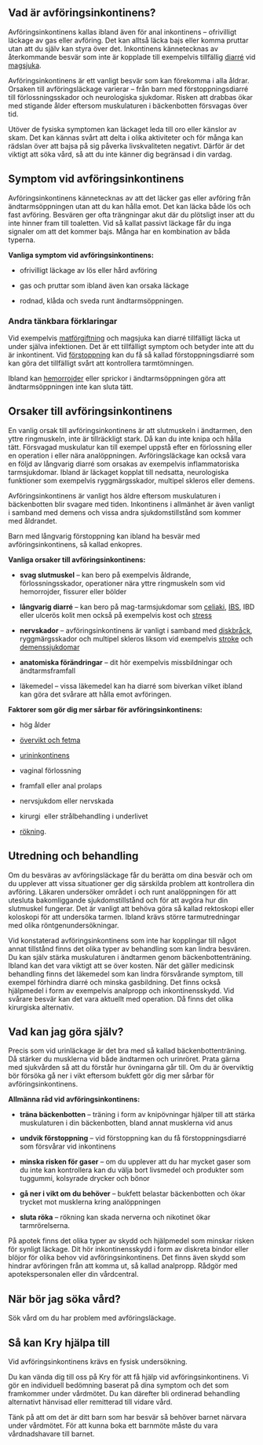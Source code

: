 Vad är avföringsinkontinens?
----------------------------

Avföringsinkontinens kallas ibland även för anal inkontinens – ofrivilligt läckage av gas eller avföring. Det kan alltså läcka bajs eller komma pruttar utan att du själv kan styra över det. Inkontinens kännetecknas av återkommande besvär som inte är kopplade till exempelvis tillfällig [diarré](https://www.kry.se/fakta/mage-och-tarm/diarre/ "diarre") vid [magsjuka](https://www.kry.se/fakta/mage-och-tarm/magsjuka-maginfluensa/ "magsjuka").

Avföringsinkontinens är ett vanligt besvär som kan förekomma i alla åldrar. Orsaken till avföringsläckage varierar – från barn med förstoppningsdiarré till förlossningsskador och neurologiska sjukdomar. Risken att drabbas ökar med stigande ålder eftersom muskulaturen i bäckenbotten försvagas över tid.

Utöver de fysiska symptomen kan läckaget leda till oro eller känslor av skam. Det kan kännas svårt att delta i olika aktiviteter och för många kan rädslan över att bajsa på sig påverka livskvaliteten negativt. Därför är det viktigt att söka vård, så att du inte känner dig begränsad i din vardag.

Symptom vid avföringsinkontinens
--------------------------------

Avföringsinkontinens kännetecknas av att det läcker gas eller avföring från ändtarmsöppningen utan att du kan hålla emot. Det kan läcka både lös och fast avföring. Besvären ger ofta trängningar akut där du plötsligt inser att du inte hinner fram till toaletten. Vid så kallat passivt läckage får du inga signaler om att det kommer bajs. Många har en kombination av båda typerna.

**Vanliga symptom vid avföringsinkontinens:**

*   ofrivilligt läckage av lös eller hård avföring
    
*   gas och pruttar som ibland även kan orsaka läckage
    
*   rodnad, klåda och sveda runt ändtarmsöppningen.
    

### Andra tänkbara förklaringar

Vid exempelvis [matförgiftning](https://www.kry.se/fakta/mage-och-tarm/matforgiftning/ "matforgiftning") och magsjuka kan diarré tillfälligt läcka ut under själva infektionen. Det är ett tillfälligt symptom och betyder inte att du är inkontinent. Vid [förstoppning](https://www.kry.se/fakta/mage-och-tarm/forstoppning/ "forstoppning") kan du få så kallad förstoppningsdiarré som kan göra det tillfälligt svårt att kontrollera tarmtömningen.

Ibland kan [hemorrojder](https://www.kry.se/fakta/mage-och-tarm/hemorrojder/ "hemorrojder") eller sprickor i ändtarmsöppningen göra att ändtarmsöppningen inte kan sluta tätt.

Orsaker till avföringsinkontinens
---------------------------------

En vanlig orsak till avföringsinkontinens är att slutmuskeln i ändtarmen, den yttre ringmuskeln, inte är tillräckligt stark. Då kan du inte knipa och hålla tätt. Försvagad muskulatur kan till exempel uppstå efter en förlossning eller en operation i eller nära analöppningen. Avföringsläckage kan också vara en följd av långvarig diarré som orsakas av exempelvis inflammatoriska tarmsjukdomar. Ibland är läckaget kopplat till nedsatta, neurologiska funktioner som exempelvis ryggmärgsskador, multipel skleros eller demens.

Avföringsinkontinens är vanligt hos äldre eftersom muskulaturen i bäckenbotten blir svagare med tiden. Inkontinens i allmänhet är även vanligt i samband med demens och vissa andra sjukdomstillstånd som kommer med åldrandet.

Barn med långvarig förstoppning kan ibland ha besvär med avföringsinkontinens, så kallad enkopres.

**Vanliga orsaker till avföringsinkontinens:**

*   **svag slutmuskel** ­– kan bero på exempelvis åldrande, förlossningsskador, operationer nära yttre ringmuskeln som vid hemorrojder, fissurer eller bölder
    
*   **långvarig diarré** – kan bero på mag-tarmsjukdomar som [celiaki](https://www.kry.se/fakta/mage-och-tarm/celiaki/ "celiaki"), [IBS](https://www.kry.se/fakta/mage-och-tarm/ibs/ "ibs"), IBD eller ulcerös kolit men också på exempelvis kost och [stress](https://www.kry.se/fakta/psykiatri-och-psykologi/stress/ "stress")
    
*   **nervskador** – avföringsinkontinens är vanligt i samband med [diskbråck](https://www.kry.se/fakta/leder-muskler-och-skelett/diskbrack/ "diskbrack"), ryggmärgsskador och multipel skleros liksom vid exempelvis [stroke](https://www.kry.se/fakta/hjart-och-karlsjukdomar/stroke/ "stroke") och [demenssjukdomar](https://www.kry.se/fakta/psykiatri-och-psykologi/demenssjukdomar/ "demenssjukdomar")
    
*   **anatomiska förändringar** – dit hör exempelvis missbildningar och ändtarmsframfall
    
*   läkemedel – vissa läkemedel kan ha diarré som biverkan vilket ibland kan göra det svårare att hålla emot avföringen.
    

**Faktorer som gör dig mer sårbar för avföringsinkontinens:**

*   hög ålder
    
*   [övervikt och fetma](https://www.kry.se/fakta/ovrigt/overvikt-och-fetma/ "overvikt-och-fetma")
    
*   [urininkontinens](https://www.kry.se/fakta/urologi/urininkontinens/ "urininkontinens")
    
*   vaginal förlossning
    
*   framfall eller anal prolaps
    
*   nervsjukdom eller nervskada
    
*   kirurgi  eller strålbehandling i underlivet
    
*   [rökning](https://www.kry.se/fakta/ovrigt/rokning/ "rokning").
    

Utredning och behandling
------------------------

Om du besväras av avföringsläckage får du berätta om dina besvär och om du upplever att vissa situationer ger dig särskilda problem att kontrollera din avföring. Läkaren undersöker området i och runt analöppningen för att utesluta bakomliggande sjukdomstillstånd och för att avgöra hur din slutmuskel fungerar. Det är vanligt att behöva göra så kallad rektoskopi eller koloskopi för att undersöka tarmen. Ibland krävs större tarmutredningar med olika röntgenundersökningar.

Vid konstaterad avföringsinkontinens som inte har kopplingar till något annat tillstånd finns det olika typer av behandling som kan lindra besvären. Du kan själv stärka muskulaturen i ändtarmen genom bäckenbottenträning. Ibland kan det vara viktigt att se över kosten. När det gäller medicinsk behandling finns det läkemedel som kan lindra försvårande symptom, till exempel förhindra diarré och minska gasbildning. Det finns också hjälpmedel i form av exempelvis analpropp och inkontinensskydd. Vid svårare besvär kan det vara aktuellt med operation. Då finns det olika kirurgiska alternativ.

Vad kan jag göra själv?
-----------------------

Precis som vid urinläckage är det bra med så kallad bäckenbottenträning. Då stärker du musklerna vid både ändtarmen och urinröret. Prata gärna med sjukvården så att du förstår hur övningarna går till. Om du är överviktig bör försöka gå ner i vikt eftersom bukfett gör dig mer sårbar för avföringsinkontinens.

**Allmänna råd vid avföringsinkontinens:**

*   **träna bäckenbotten** – träning i form av knipövningar hjälper till att stärka muskulaturen i din bäckenbotten, bland annat musklerna vid anus
    
*   **undvik förstoppning** – vid förstoppning kan du få förstoppningsdiarré som försvårar vid inkontinens
    
*   **minska risken för gaser** – om du upplever att du har mycket gaser som du inte kan kontrollera kan du välja bort livsmedel och produkter som tuggummi, kolsyrade drycker och bönor
    
*   **gå ner i vikt om du behöver** – bukfett belastar bäckenbotten och ökar trycket mot musklerna kring analöppningen
    
*   **sluta röka** – rökning kan skada nerverna och nikotinet ökar tarmrörelserna.
    

På apotek finns det olika typer av skydd och hjälpmedel som minskar risken för synligt läckage. Dit hör inkontinensskydd i form av diskreta bindor eller blöjor för olika behov vid avföringsinkontinens. Det finns även skydd som hindrar avföringen från att komma ut, så kallad analpropp. Rådgör med apotekspersonalen eller din vårdcentral.

När bör jag söka vård?
----------------------

Sök vård om du har problem med avföringsläckage.

Så kan Kry hjälpa till
----------------------

Vid avföringsinkontinens krävs en fysisk undersökning.

Du kan vända dig till oss på Kry för att få hjälp vid avföringsinkontinens. Vi gör en individuell bedömning baserat på dina symptom och det som framkommer under vårdmötet. Du kan därefter bli ordinerad behandling alternativt hänvisad eller remitterad till vidare vård.

Tänk på att om det är ditt barn som har besvär så behöver barnet närvara under vårdmötet. För att kunna boka ett barnmöte måste du vara vårdnadshavare till barnet.